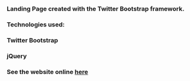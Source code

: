 
### Landing Page created with the Twitter Bootstrap framework.
###

### Technologies used:
###
### Twitter Bootstrap
### jQuery

### See the website online [here](http://iurianu.phpnet.us/apps/index.html)
